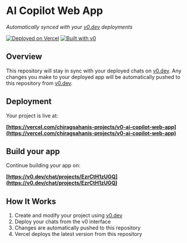# AI Copilot Web App

*Automatically synced with your [v0.dev](https://v0.dev) deployments*

[![Deployed on Vercel](https://img.shields.io/badge/Deployed%20on-Vercel-black?style=for-the-badge&logo=vercel)](https://vercel.com/chiragsahanis-projects/v0-ai-copilot-web-app)
[![Built with v0](https://img.shields.io/badge/Built%20with-v0.dev-black?style=for-the-badge)](https://v0.dev/chat/projects/EzrCtH1zUGQ)

## Overview

This repository will stay in sync with your deployed chats on [v0.dev](https://v0.dev).
Any changes you make to your deployed app will be automatically pushed to this repository from [v0.dev](https://v0.dev).

## Deployment

Your project is live at:

**[https://vercel.com/chiragsahanis-projects/v0-ai-copilot-web-app](https://vercel.com/chiragsahanis-projects/v0-ai-copilot-web-app)**

## Build your app

Continue building your app on:

**[https://v0.dev/chat/projects/EzrCtH1zUGQ](https://v0.dev/chat/projects/EzrCtH1zUGQ)**

## How It Works

1. Create and modify your project using [v0.dev](https://v0.dev)
2. Deploy your chats from the v0 interface
3. Changes are automatically pushed to this repository
4. Vercel deploys the latest version from this repository